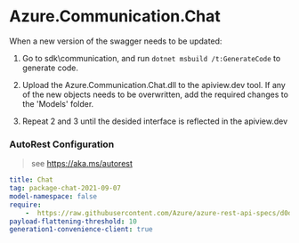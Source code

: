 # Azure.Communication.Chat
When a new version of the swagger needs to be updated:
1. Go to sdk\communication, and run `dotnet msbuild /t:GenerateCode` to generate code.
2. Upload the Azure.Communication.Chat.dll to the apiview.dev tool.
If any of the new objects needs to be overwritten, add the required changes to the 'Models' folder.

3. Repeat 2 and 3 until the desided interface is reflected in the apiview.dev 

### AutoRest Configuration
> see https://aka.ms/autorest

``` yaml
title: Chat
tag: package-chat-2021-09-07
model-namespace: false
require:
    -  https://raw.githubusercontent.com/Azure/azure-rest-api-specs/d0d60267975bf5823a9173ce0c926659bc9775bb/specification/communication/data-plane/Chat/readme.md
payload-flattening-threshold: 10
generation1-convenience-client: true
